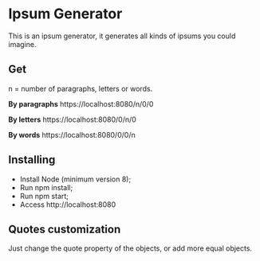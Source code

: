 # Ipsum Generator

This is an ipsum generator, it generates all kinds of ipsums you could imagine.

## Get

n = number of paragraphs, letters or words.

**By paragraphs**
https://localhost:8080/n/0/0

**By letters**
https://localhost:8080/0/n/0

**By words**
https://localhost:8080/0/0/n

## Installing

* Install Node (minimum version 8);
* Run npm install;
* Run npm start;
* Access http://localhost:8080

## Quotes customization

Just change the quote property of the objects, or add more equal objects.
